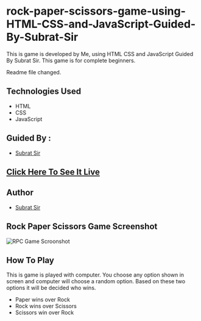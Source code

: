 # rock-paper-scissors-game-using-HTML-CSS-and-JavaScript-Guided-By-Subrat-Sir
This is game is developed by Me, using HTML CSS and JavaScript Guided By Subrat Sir. This game is for complete beginners.

Readme file changed.

## Technologies Used
- HTML
- CSS
- JavaScript

## Guided By :
- [Subrat Sir](https://github.com/subratsir)

## [Click Here To See It Live](https://subratsir.github.io/rock-paper-scissors-game-using-HTML-CSS-and-JavaScript-Guided-By-Subrat-Sir/)

## Author
- [Subrat Sir](https://github.com/subratsir)
## Rock Paper Scissors Game Screenshot
![RPC Game Scroonshot](https://github.com/subratsir/rock-paper-scissors-game-using-HTML-CSS-and-JavaScript-Guided-By-Subrat-Sir/blob/main/rpc_game_image.JPG?raw=true)

## How To Play
This is game is played with computer. You choose any option shown in screen and computer will choose a random option. Based on these two options it will be decided who wins.

- Paper wins over Rock
- Rock wins over Scissors
- Scissors win over Rock

